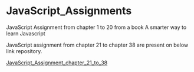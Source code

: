 # JavaScript_Assignments
JavaScript Assignment from chapter 1 to 20 from a book A smarter way to learn Javascript
<p></p>
<p>JavaScript assignment from chapter 21 to chapter 38 are present on below link repository.</p>
<a href ='https://github.com/YasirBajwa/JsAssignment-chapter_21_to_40'>JavaScript_Assignment_chapter_21_to_38</a>
